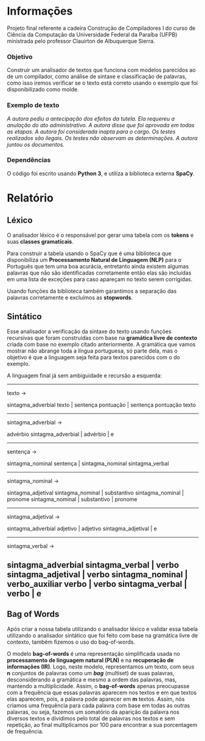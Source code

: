# Informações
Projeto final referente a cadeira Construção de Compiladores I do curso de Ciência da Computação da Universidade Federal da Paraíba (UFPB) ministrada pelo professor Clauirton de Albuquerque Sierra.
### Objetivo
Construir um analisador de textos que funciona com modelos parecidos ao de um compilador, como análise de sintaxe e classificação de palavras, como isso iremos verificar se o texto está correto usando o exemplo que foi disponibilizado como molde.
### Exemplo de texto
*A autora pediu a antecipação dos efeitos da tutela. Ela requereu a anulação do ato administrativo. A autora disse que foi aprovada em todas as etapas. A autora foi considerada inapta para o cargo. Os testes realizados são ilegais. Os testes não observam as determinações. A autora juntou os documentos.*
### Dependências
O código foi escrito usando **Python 3**, e utiliza a biblioteca externa **SpaCy**.

# Relatório
## Léxico
O analisador léxico é o responsável por gerar uma tabela com os **tokens** e suas **classes gramaticais**.

Para construir a tabela usando o SpaCy que é uma biblioteca que disponibiliza um **Processamento Natural de Linguagem (NLP)** para o Português que tem uma boa acurácia, entretanto ainda existem algumas palavras que não são identificadas corretamente então elas são incluídas em uma lista de exceções para caso apareçam no texto serem corrigidas.

Usando funções da biblioteca também garantimos a separação das palavras corretamente e excluímos as **stopwords**.

## Sintático
Esse analisador a verificação da sintaxe do texto usando funções recursivas que foram construídas com base na **gramática livre de contexto** criada com base no exemplo citado anteriormente. A gramática que vamos mostrar não abrange toda a língua portuguesa, só parte dela, mas o objetivo é que a linguagem seja feita para textos parecidos com o do exemplo.

A linguagem final já sem ambiguidade e recursão a esquerda:

------------------------------
texto ->

sintagma_adverbial texto |
sentença pontuação |
sentença pontuação texto

-------------------------------

sintagma_adverbial ->

advérbio sintagma_adverbial |
advérbio |
e

------------------------------

sentença ->

sintagma_nominal sentença |
sintagma_nominal sintagma_verbal

-----------------------------

sintagma_nominal ->

sintagma_adjetival sintagma_nominal |
substantivo sintagma_nominal |
pronome sintagma_nominal |
substantivo |
pronome

-----------------------------

sintagma_adjetival ->

sintagma_adverbial adjetivo |
adjetivo sintagma_adjetival |
e

------------------------------

sintagma_verbal ->

sintagma_adverbial sintagma_verbal |
verbo sintagma_adjetival |
verbo sintagma_nominal |
verbo_auxiliar verbo |
verbo sintagma_verbal |
verbo |
e
------------------------------

## Bag of Words

Após criar a nossa tabela utilizando o analisador léxico e validar essa tabela utilizando o analisador sintático que foi feito com base na gramática livre de contexto, também fizemos o uso do bag-of-words.

O modelo <b>bag-of-words</b> é uma representação simplificada usada no <b>processamento de linguagem natural (PLN)</b> e na <b>recuperação de informações (IR)</b>. Logo, neste modelo, representamos um texto, com seus <b>n</b> conjuntos de palavras como um <b><i>bag</i></b> (multiset) de suas palavras, desconsiderando a gramática e mesmo a ordem das palavras, mas, mantendo a multiplicidade. Assim, o <b>bag-of-words</b> apenas preocupasse com a frequência que essas palavras aparecem nos textos e em que textos elas aparecem, pois, a palavra pode aparecer em <b>m</b> textos. Assim, nós criamos uma frequência para cada palavra com base em todas as outras palavras, ou seja, fazemos um somatório da aparição da palavra nos diversos textos e dividimos pelo total de palavras nos textos e sem repetição, ao final multiplicamos por 100 para encontrar a sua porcentagem de frequência.

# 
